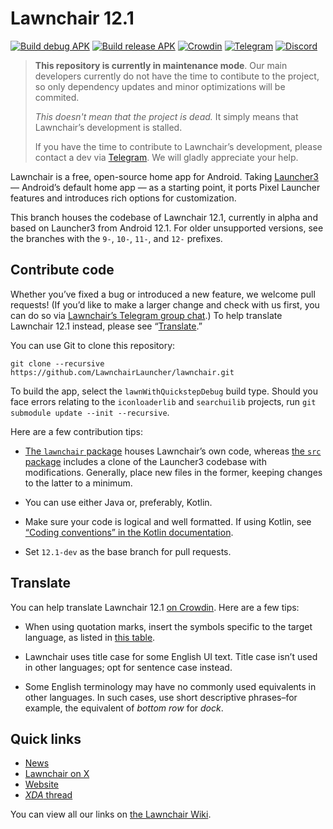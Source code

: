 # Lawnchair 12.1

[![Build debug APK](https://github.com/LawnchairLauncher/lawnchair/actions/workflows/build_debug_apk.yml/badge.svg)](https://github.com/LawnchairLauncher/lawnchair/actions/workflows/build_debug_apk.yml)
[![Build release APK](https://github.com/LawnchairLauncher/lawnchair/actions/workflows/build_release_apk.yml/badge.svg)](https://github.com/LawnchairLauncher/lawnchair/actions/workflows/build_release_apk.yml)
[![Crowdin](https://badges.crowdin.net/e/188ba69d884418987f0b7f1dd55e3a4e/localized.svg)](https://lawnchair.crowdin.com/lawnchair)
[![Telegram](https://img.shields.io/endpoint?url=https%3A%2F%2Ftg.sumanjay.workers.dev%2Flccommunity)](https://t.me/lccommunity)
[![Discord](https://img.shields.io/discord/803299970169700402?label=server&logo=discord)](https://discord.gg/3x8qNWxgGZ)

> **This repository is currently in maintenance mode**. Our main developers currently do not have the time to contibute to the project, so only dependency updates and minor optimizations will be commited.
>
> *This doesn't mean that the project is dead.* It simply means that Lawnchair’s development is stalled.
>
> If you have the time to contribute to Lawnchair’s development, please contact a dev via [Telegram](https://t.me/lccommunity). We will gladly appreciate your help.

Lawnchair is a free, open-source home app for Android. Taking [Launcher3](https://android.googlesource.com/platform/packages/apps/Launcher3/) — Android’s default home app — as a starting point, it ports Pixel Launcher features and introduces rich options for customization.

This branch houses the codebase of Lawnchair 12.1, currently in alpha and based on Launcher3 from Android 12.1. For older unsupported versions, see the branches with the `9-`, `10-`, `11-`, and `12-` prefixes.

## Contribute code

Whether you’ve fixed a bug or introduced a new feature, we welcome pull requests! (If you’d like to make a larger change and check with us first, you can do so via [Lawnchair’s Telegram group chat](https://t.me/lawnchairci).) To help translate Lawnchair 12.1 instead, please see “[Translate](#translate).”

You can use Git to clone this repository:

```
git clone --recursive https://github.com/LawnchairLauncher/lawnchair.git
```

To build the app, select the `lawnWithQuickstepDebug` build type. Should you face errors relating to the `iconloaderlib` and `searchuilib` projects, run `git submodule update --init --recursive`.

Here are a few contribution tips:

- [The `lawnchair` package](https://github.com/LawnchairLauncher/lawnchair/tree/12.1-dev/lawnchair) houses Lawnchair’s own code, whereas [the `src` package](https://github.com/LawnchairLauncher/lawnchair/tree/12.1-dev/src) includes a clone of the Launcher3 codebase with modifications. Generally, place new files in the former, keeping changes to the latter to a minimum.

- You can use either Java or, preferably, Kotlin.

- Make sure your code is logical and well formatted. If using Kotlin, see [“Coding conventions” in the Kotlin documentation](https://kotlinlang.org/docs/coding-conventions.html).

- Set `12.1-dev` as the base branch for pull requests.

## Translate

You can help translate Lawnchair 12.1 [on Crowdin](https://lawnchair.crowdin.com/lawnchair). Here are a few tips:

- When using quotation marks, insert the symbols specific to the target language, as listed in [this table](https://en.wikipedia.org/wiki/Quotation_mark#Summary_table).

- Lawnchair uses title case for some English UI text. Title case isn’t used in other languages; opt for sentence case instead.

- Some English terminology may have no commonly used equivalents in other languages. In such cases, use short descriptive phrases–for example, the equivalent of _bottom row_ for _dock_.

## Quick links

- [News](https://t.me/lawnchairci)
- [Lawnchair on X](https://x.com/lawnchairapp)
- [Website](https://lawnchair.app)
- [_XDA_ thread](https://forum.xda-developers.com/t/lawnchair-customizable-pixel-launcher.3627137/)

You can view all our links on [the Lawnchair Wiki](https://github.com/LawnchairLauncher/lawnchair/wiki).
